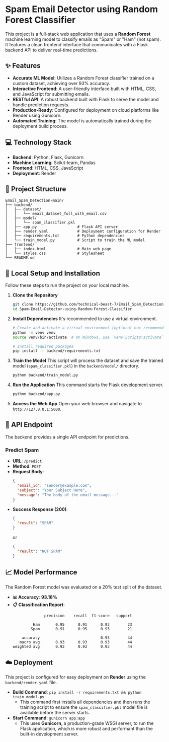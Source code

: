 # Spam Email Detector using Random Forest Classifier

This project is a full-stack web application that uses a **Random Forest** machine learning model to classify emails as "Spam" or "Ham" (not spam). It features a clean frontend interface that communicates with a Flask backend API to deliver real-time predictions.

## ✨ Features

- **Accurate ML Model**: Utilizes a Random Forest classifier trained on a custom dataset, achieving over 93% accuracy.
- **Interactive Frontend**: A user-friendly interface built with HTML, CSS, and JavaScript for submitting emails.
- **RESTful API**: A robust backend built with Flask to serve the model and handle prediction requests.
- **Production-Ready**: Configured for deployment on cloud platforms like Render using Gunicorn.
- **Automated Training**: The model is automatically trained during the deployment build process.

## 💻 Technology Stack

- **Backend**: Python, Flask, Gunicorn
- **Machine Learning**: Scikit-learn, Pandas
- **Frontend**: HTML, CSS, JavaScript
- **Deployment**: Render

## 📂 Project Structure

```
Email_Spam_Detection-main/
├── backend/
│   ├── dataset/
│   │   └── email_dataset_full_with_email.csv
│   ├── model/
│   │   └── spam_classifier.pkl
│   ├── app.py                  # Flask API server
│   ├── render.yaml             # Deployment configuration for Render
│   ├── requirements.txt        # Python dependencies
│   └── train_model.py          # Script to train the ML model
├── frontend/
│   ├── index.html              # Main web page
│   └── styles.css              # Stylesheet
└── README.md
```

## 🚀 Local Setup and Installation

Follow these steps to run the project on your local machine.

1.  **Clone the Repository**
    ```bash
    git clone https://github.com/technical-beast-7/Email_Spam_Detection.git
    cd Spam-Email-Detector-using-Random-Forest-Classifier
    ```

2.  **Install Dependencies**
    It's recommended to use a virtual environment.
    ```bash
    # Create and activate a virtual environment (optional but recommended)
    python -m venv venv
    source venv/bin/activate  # On Windows, use `venv\Scripts\activate`

    # Install required packages
    pip install -r backend/requirements.txt
    ```

3.  **Train the Model**
    This script will process the dataset and save the trained model (`spam_classifier.pkl`) in the `backend/model/` directory.
    ```bash
    python backend/train_model.py
    ```

4.  **Run the Application**
    This command starts the Flask development server.
    ```bash
    python backend/app.py
    ```

5.  **Access the Web App**
    Open your web browser and navigate to `http://127.0.0.1:5000`.

## 🤖 API Endpoint

The backend provides a single API endpoint for predictions.

### Predict Spam

- **URL**: `/predict`
- **Method**: `POST`
- **Request Body**:
  ```json
  {
    "email_id": "sender@example.com",
    "subject": "Your Subject Here",
    "message": "The body of the email message..."
  }
  ```
- **Success Response (200)**:
  ```json
  {
    "result": "SPAM"
  }
  ```
  or
  ```json
  {
    "result": "NOT SPAM"
  }
  ```

## 📈 Model Performance

The Random Forest model was evaluated on a 20% test split of the dataset.

- **📊 Accuracy**: **93.18%**
- **📋 Classification Report**:
  ```
                precision    recall  f1-score   support

           Ham       0.95      0.91      0.93        23
          Spam       0.91      0.95      0.93        21

      accuracy                           0.93        44
     macro avg       0.93      0.93      0.93        44
  weighted avg       0.93      0.93      0.93        44
  ```

## ☁️ Deployment

This project is configured for easy deployment on **Render** using the `backend/render.yaml` file.

- **Build Command**: `pip install -r requirements.txt && python train_model.py`
  - This command first installs all dependencies and then runs the training script to ensure the `spam_classifier.pkl` model file is available before the server starts.
- **Start Command**: `gunicorn app:app`
  - This uses **Gunicorn**, a production-grade WSGI server, to run the Flask application, which is more robust and performant than the built-in development server.

